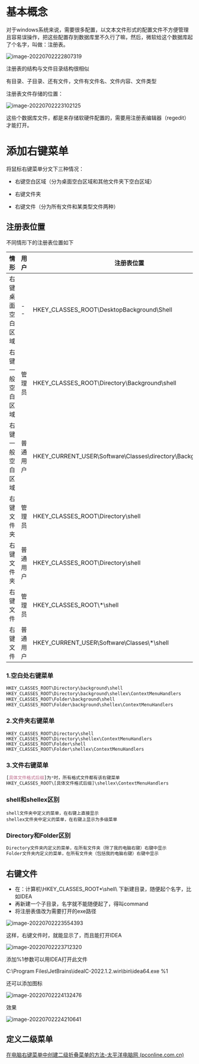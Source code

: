 # 基本概念

对于windows系统来说，需要很多配置，以文本文件形式的配置文件不方便管理且容易误操作，把这些配置存到数据库里不久行了嘛，然后，微软给这个数据库起了个名字，叫做：注册表。

![image-20220702222807319](img/Windows注册表.assets/image-20220702222807319.png)

注册表的结构与文件目录结构很相似

有目录、子目录、还有文件，文件有文件名、文件内容、文件类型

注册表文件存储的位置：

![image-20220702223102125](img/Windows注册表.assets/image-20220702223102125.png)

这些个数据库文件，都是来存储软硬件配置的，需要用注册表编辑器（regedit）才能打开。

# 添加右键菜单

将鼠标右键菜单分文下三种情况：

- 右键空白区域（分为桌面空白区域和其他文件夹下空白区域）

- 右键文件夹

- 右键文件（分为所有文件和某类型文件两种）

## 注册表位置

不同情形下的注册表位置如下

| 情形             | 用户     | 注册表位置                                                   |
| ---------------- | -------- | ------------------------------------------------------------ |
| 右键桌面空白区域 | --       | HKEY_CLASSES_ROOT\DesktopBackground\Shell                    |
| 右键一般空白区域 | 管理员   | HKEY_CLASSES_ROOT\Directory\Background\shell                 |
| 右键一般空白区域 | 普通用户 | HKEY_CURRENT_USER\Software\Classes\directory\Background\shell |
| 右键文件夹       | 管理员   | HKEY_CLASSES_ROOT\Directory\shell                            |
| 右键文件夹       | 普通用户 | HKEY_CLASSES_ROOT\Directory\shell                            |
| 右键文件         | 管理员   | HKEY_CLASSES_ROOT\\*\shell                                   |
| 右键文件         | 普通用户 | HKEY_CURRENT_USER\Software\Classes\\*\shell                  |

### 1.空白处右键菜单

```css
HKEY_CLASSES_ROOT\Directory\background\shell
HKEY_CLASSES_ROOT\Directory\background\shellex\ContextMenuHandlers
HKEY_CLASSES_ROOT\Folder\background\shell
HKEY_CLASSES_ROOT\Folder\background\shellex\ContextMenuHandlers
```

### 2.文件夹右键菜单

```mipsasm
HKEY_CLASSES_ROOT\Directory\shell
HKEY_CLASSES_ROOT\Directory\shellex\ContextMenuHandlers
HKEY_CLASSES_ROOT\Folder\shell
HKEY_CLASSES_ROOT\Folder\shellex\ContextMenuHandlers
```

### 3.文件右键菜单

```css
[具体文件格式后缀]为*时，所有格式文件都有该右键菜单
HKEY_CLASSES_ROOT\[具体文件格式后缀]\shellex\ContextMenuHandlers
```

### shell和shellex区别

```mipsasm
shell文件夹中定义的菜单，在右键上直接显示
shellex文件夹中定义的菜单，在右键上显示为多级菜单
```

### Directory和Folder区别

```php
Directory文件夹内定义的菜单，在所有文件夹（除了我的电脑右键）右键中显示
Folder文件夹内定义的菜单，在所有文件夹（包括我的电脑右键）右键中显示
```

## 右键文件

- 在：计算机\HKEY_CLASSES_ROOT\*\shell\ 下新建目录，随便起个名字，比如IDEA
- 再新建一个子目录，名字就不能随便起了，得叫command
- 将注册表值改为需要打开的exe路径

![image-20220702223554393](img/Windows注册表.assets/image-20220702223554393.png)

这样，右键文件时，就能显示了，而且能打开IDEA

![image-20220702223712320](img/Windows注册表.assets/image-20220702223712320.png)

添加%1参数可以用IDEA打开此文件

C:\Program Files\JetBrains\ideaIC-2022.1.2.win\bin\idea64.exe %1

还可以添加图标

![image-20220702224132476](img/Windows注册表.assets/image-20220702224132476.png)

效果

![image-20220702224210641](img/Windows注册表.assets/image-20220702224210641.png)

## 定义二级菜单

[在电脑右键菜单中创建二级折叠菜单的方法-太平洋电脑网 (pconline.com.cn)](https://pcedu.pconline.com.cn/1190/11909155.html)


